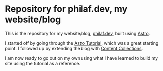 # Repository for philaf.dev, my website/blog

This is the repository for my website/blog, [philaf.dev](https://philaf.dev/), built using
[Astro](https://astro.build/).

I started off by going through the [Astro Tutorial](https://docs.astro.build/en/tutorial/), which
was a great starting point. I followed up by extending the blog with
[Content Collections](https://docs.astro.build/en/tutorials/add-content-collections/).

I am now ready to go out on my own using what I have learned to build my site using the tutorial as
a reference.

